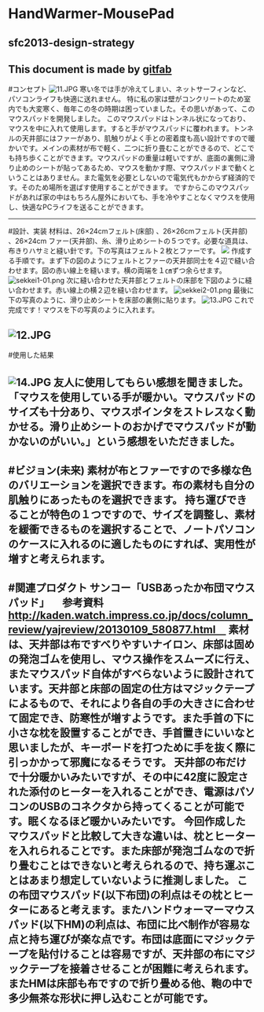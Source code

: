 # HandWarmer-MousePad
## sfc2013-design-strategy
This document is made by [gitfab](http://gitfab.org)
---
#コンセプト
![11.JPG](https://raw.github.com/kamo1ke/HandWarmer-MousePad/master/)
寒い冬では手が冷えてしまい、ネットサーフィンなど、パソコンライフも快適に送れません。
特に私の家は壁がコンクリートのため室内でも大変寒く、毎年この冬の時期は困っていました。その思いがあって、このマウスパッドを開発しました。
このマウスパッドはトンネル状になっており、マウスを中に入れて使用します。すると手がマウスパッドに覆われます。トンネルの天井部にはファーがあり、肌触りがよく手との密着度も高い設計ですので暖かいです。メインの素材が布で軽く、二つに折り畳むことができるので、どこでも持ち歩くことができます。マウスパッドの重量は軽いですが、底面の裏側に滑り止めのシートが貼ってあるため、マウスを動かす際、マウスパッドまで動くということはありません。また電気を必要としないので電気代もかからず経済的です。そのため場所を選ばす使用することができます。
ですからこのマウスパッドがあれば家の中はもちろん屋外においても、手を冷やすことなくマウスを使用し、快適なPCライフを送ることができます。

---
#設計、実装
材料は、26×24cmフェルト(床部) 、26×26cmフェルト(天井部) 、26×24cm ファー(天井部)、糸、滑り止めシートの５つです。必要な道具は、布きりハサミと縫い針です。下の写真はフェルト２枚とファーです。
<img src="http://web.sfc.keio.ac.jp/~s10878nm/10.JPG">
作成する手順です。まず下の図のようにフェルトとファーの天井部同士を４辺で縫い合わせます。図の赤い線上を縫います。横の両端を１㎝ずつ余らせます。
![sekkei1-01.png](https://raw.github.com/kamo1ke/HandWarmer-MousePad/master/)
次に縫い合わせた天井部とフェルトの床部を下図のように縫い合わせます。赤い線上の横２辺を縫い合わせます。
![sekkei2-01.png](https://raw.github.com/kamo1ke/HandWarmer-MousePad/master/)
最後に下の写真のように、滑り止めシートを床部の裏側に貼ります。
![13.JPG](https://raw.github.com/kamo1ke/HandWarmer-MousePad/master/)
これで完成です！マウスを下の写真のように入れます。

![12.JPG](https://raw.github.com/kamo1ke/HandWarmer-MousePad/master/)
---
#使用した結果

![14.JPG](https://raw.github.com/kamo1ke/HandWarmer-MousePad/master/)
友人に使用してもらい感想を聞きました。「マウスを使用している手が暖かい。マウスパッドのサイズも十分あり、マウスポインタをストレスなく動かせる。滑り止めシートのおかげでマウスパッドが動かないのがいい。」という感想をいただきました。
---
#ビジョン(未来)
素材が布とファーですので多様な色のバリエーションを選択できます。布の素材も自分の肌触りにあったものを選択できます。
持ち運びできることが特色の１つですので、サイズを調整し、素材を緩衝できるものを選択することで、ノートパソコンのケースに入れるのに適したものにすれば、実用性が増すと考えられます。
---
#関連プロダクト
サンコー「USBあったか布団マウスパッド」 　参考資料　http://kaden.watch.impress.co.jp/docs/column_review/yajreview/20130109_580877.html　
素材は、天井部は布ですべりやすいナイロン、床部は固めの発泡ゴムを使用し、マウス操作をスムーズに行え、またマウスパッド自体がすべらないように設計されています。天井部と床部の固定の仕方はマジックテープによるもので、それにより各自の手の大きさに合わせて固定でき、防寒性が増すようです。また手首の下に小さな枕を設置することができ、手首置きにいいなと思いましたが、キーボードを打つために手を抜く際に引っかかって邪魔になるそうです。
天井部の布だけで十分暖かいみたいですが、その中に42度に設定された添付のヒーターを入れることができ、電源はパソコンのUSBのコネクタから持ってくることが可能です。眠くなるほど暖かいみたいです。
今回作成したマウスパッドと比較して大きな違いは、枕とヒーターを入れられることです。また床部が発泡ゴムなので折り畳むことはできないと考えられるので、持ち運ぶことはあまり想定していないように推測しました。
この布団マウスパッド(以下布団)の利点はその枕とヒーターにあると考えます。またハンドウォーマーマウスパッド(以下HM)の利点は、布団に比べ制作が容易な点と持ち運びが楽な点です。布団は底面にマジックテープを貼付けることは容易ですが、天井部の布にマジックテープを接着させることが困難に考えられます。またHMは床部も布ですので折り畳める他、鞄の中で多少無茶な形状に押し込むことが可能です。
---

